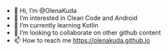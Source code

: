 - 👋 Hi, I’m @OlenaKuda
- 👀 I’m interested in Clean Code and Android
- 🌱 I’m currently learning Kotlin
- 💞️ I’m looking to collaborate on other github content 
- 📫 How to reach me https://olenakuda.github.io

<!---
OlenaKuda/OlenaKuda is a ✨ special ✨ repository because its `README.md` (this file) appears on your GitHub profile.
You can click the Preview link to take a look at your changes.
--->
